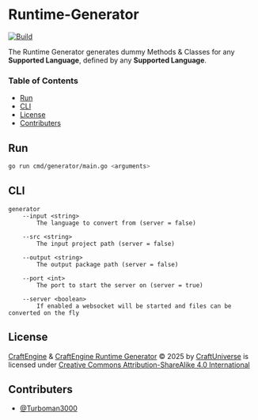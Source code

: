 # Runtime-Generator

[![Build](https://github.com/CraftUniverse/CraftEngine-Runtime-Generator/actions/workflows/build.yml/badge.svg)](https://github.com/CraftUniverse/CraftEngine-Runtime-Generator/actions/workflows/build.yml)

The Runtime Generator generates dummy Methods & Classes for any **Supported Language**, defined by any **Supported Language**.

### Table of Contents

- [Run](#run)
- [CLI](#cli)
- [License](#license)
- [Contributers](#contributers)

## Run

```bash
go run cmd/generator/main.go <arguments>
```

## CLI

```
generator
    --input <string>
        The language to convert from (server = false)

    --src <string>
        The input project path (server = false)

    --output <string>
        The output package path (server = false)

    --port <int>
        The port to start the server on (server = true)

    --server <boolean>
        If enabled a websocket will be started and files can be converted on the fly
```

## License

[CraftEngine](https://craftengine.dev) & [CraftEngine Runtime Generator](https://github.com/CraftUniverse/CraftEngine-Runtime-Generator) © 2025 by [CraftUniverse](https://craftuniverse.net) is licensed under [Creative Commons Attribution-ShareAlike 4.0 International](https://creativecommons.org/licenses/by-sa/4.0/?ref=chooser-v1)

## Contributers

- [@Turboman3000](https://github.com/Turboman3000)
